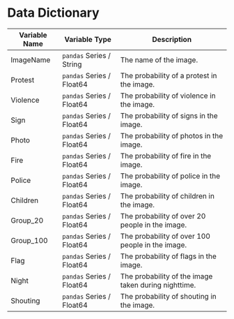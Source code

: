 # Data Dictionary 
|Variable Name|Variable Type|Description|
| ------------- | ------------- |-------------|
|ImageName|`pandas` Series / String|The name of the image.|
|Protest|`pandas` Series / Float64|The probability of a protest in the image.|
|Violence|`pandas` Series / Float64|The probability of violence in the image.|
|Sign|`pandas` Series / Float64|The probability of signs in the image.|
|Photo|`pandas` Series / Float64|The probability of photos in the image.|
|Fire|`pandas` Series / Float64|The probability of fire in the image.|
|Police|`pandas` Series / Float64|The probability of police in the image.|
|Children|`pandas` Series / Float64|The probability of children in the image.|
|Group_20|`pandas` Series / Float64|The probability of over 20 people in the image.|
|Group_100|`pandas` Series / Float64|The probability of over 100 people in the image.|
|Flag|`pandas` Series / Float64|The probability of flags in the image.|
|Night|`pandas` Series / Float64|The probability of the image taken during nighttime.|
|Shouting|`pandas` Series / Float64|The probability of shouting in the image.|
